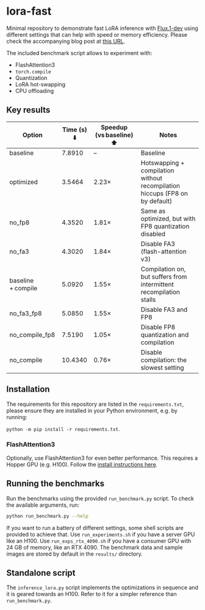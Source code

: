 # lora-fast

Minimal repository to demonstrate fast LoRA inference with [Flux.1-dev](https://huggingface.co/black-forest-labs/FLUX.1-dev) using different settings that can help with speed or memory efficiency. Please check the accompanying blog post at [this URL](https://huggingface.co/blog/lora-fast).

The included benchmark script allows to experiment with:

- FlashAttention3
- `torch.compile`
- Quantization
- LoRA hot-swapping
- CPU offloading

## Key results

| Option              | Time (s) ⬇️ | Speedup (vs baseline) ⬆️ | Notes                                                                        |
|---------------------|-------------|--------------------------|------------------------------------------------------------------------------|
| baseline            | 7.8910      | –                        | Baseline                                                                     |
| optimized           | 3.5464      | 2.23×                    | Hotswapping \+ compilation without recompilation hiccups (FP8 on by default) |
| no\_fp8             | 4.3520      | 1.81×                    | Same as optimized, but with FP8 quantization disabled                        |
| no\_fa3             | 4.3020      | 1.84×                    | Disable FA3 (flash-attention v3)                                             |
| baseline \+ compile | 5.0920      | 1.55×                    | Compilation on, but suffers from intermittent recompilation stalls           |
| no\_fa3\_fp8        | 5.0850      | 1.55×                    | Disable FA3 and FP8                                                          |
| no\_compile\_fp8    | 7.5190      | 1.05×                    | Disable FP8 quantization and compilation                                     |
| no\_compile         | 10.4340     | 0.76×                    | Disable compilation: the slowest setting                                     |

## Installation

The requirements for this repository are listed in the `requirements.txt`, please ensure they are installed in your Python environment, e.g. by running:

`python -m pip install -r requirements.txt`.

### FlashAttention3

Optionally, use FlashAttention3 for even better performance. This requires a Hopper GPU (e.g. H100). Follow the [install instructions here](https://github.com/Dao-AILab/flash-attention?tab=readme-ov-file#flashattention-3-beta-release).

## Running the benchmarks

Run the benchmarks using the provided `run_benchmark.py` script. To check the available arguments, run:

```sh
python run_benchmark.py --help
```

If you want to run a battery of different settings, some shell scripts are provided to achieve that. Use `run_experiments.sh` if you have a server GPU like an H100. Use `run_exps_rtx_4090.sh` if you have a consumer GPU with 24 GB of memory, like an RTX 4090. The benchmark data and sample images are stored by default in the `results/` directory.

## Standalone script

The `inference_lora.py` script implements the optimizations in sequence and it is geared towards an H100. Refer to it for a simpler reference than `run_benchmark.py`.